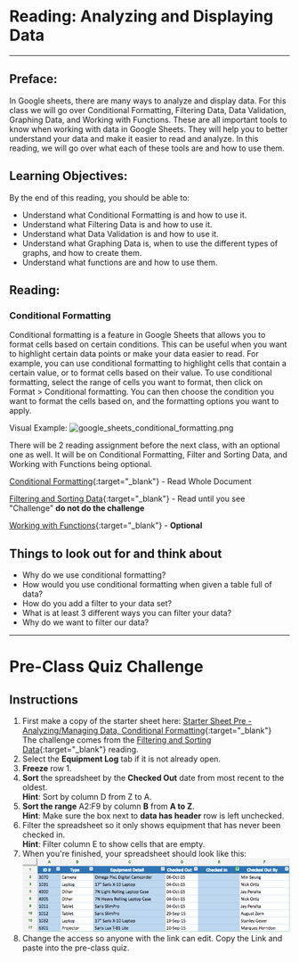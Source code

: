 #  Reading: Analyzing and Displaying Data

---
## Preface:
In Google sheets, there are many ways to analyze and display data. For this class we will go over Conditional Formatting, Filtering Data, Data Validation, Graphing Data, and Working with Functions. These are all important tools to know when working with data in Google Sheets. They will help you to better understand your data and make it easier to read and analyze. In this reading, we will go over what each of these tools are and how to use them.

## Learning Objectives:
By the end of this reading, you should be able to:
- Understand what Conditional Formatting is and how to use it.
- Understand what Filtering Data is and how to use it.
- Understand what Data Validation is and how to use it.
- Understand what Graphing Data is, when to use the different types of graphs, and how to create them.
- Understand what functions are and how to use them.

## Reading:
### Conditional Formatting
Conditional formatting is a feature in Google Sheets that allows you to format cells based on certain conditions. This can be useful when you want to highlight certain data points or make your data easier to read. For example, you can use conditional formatting to highlight cells that contain a certain value, or to format cells based on their value. 
To use conditional formatting, select the range of cells you want to format, then click on Format > Conditional formatting. You can then choose the condition you want to format the cells based on, and the formatting options you want to apply.

Visual Example:
![google_sheets_conditional_formatting.png](images/google_sheets_conditional_formatting.png)



There will be 2 reading assignment before the next class, with an optional one as well. It will be on Conditional Formatting, Filter and Sorting Data, and Working with Functions being optional.

 [Conditional Formatting](https://blog.coupler.io/conditional-formatting-google-sheets/){:target="_blank"} - Read Whole Document
 
 [Filtering and Sorting Data](https://edu.gcfglobal.org/en/googlespreadsheets/sorting-and-filtering-data/1/){:target="_blank"} - Read until you see "Challenge" **do not do the challenge**
 
 [Working with Functions](https://edu.gcfglobal.org/en/googlespreadsheets/working-with-functions/1/){:target="_blank"} - **Optional**
 

## Things to look out for and think about
- Why do we use conditional formatting?
- How would you use conditional formatting when given a table full of data?
- How do you add a filter to your data set?
- What is at least 3 different ways you can filter your data?
- Why do we want to filter our data?


---

# Pre-Class Quiz Challenge

## Instructions
1. First make a copy of the starter sheet here: [Starter Sheet Pre - Analyzing/Managing Data, Conditional Formatting](https://docs.google.com/spreadsheets/d/1nHMTqHvprWHruS2jWq81fNMTIU7UjirWh8wV3Ddkvtg/edit?usp=sharing){:target="_blank"}
   </br> The challenge comes from the [Filtering and Sorting Data](https://edu.gcfglobal.org/en/googlespreadsheets/sorting-and-filtering-data/1/){:target="_blank"} reading. 
2. Select the **Equipment Log** tab if it is not already open.
3. **Freeze** row 1.
4. **Sort** the spreadsheet by the **Checked Out** date from most recent to the oldest.
   </br> **Hint**: Sort by column D from Z to A.
5. **Sort the range** A2:F9 by column **B** from **A to Z**.
   </br> **Hint**: Make sure the box next to **data has header** row is left unchecked.
6. Filter the spreadsheet so it only shows equipment that has never been checked in.
   </br> **Hint**: Filter column E to show cells that are empty.
7. When you're finished, your spreadsheet should look like this:
   ![google_sheets_sort_filter.png](images/google_sheets_sort_filter.png)
8. Change the access so anyone with the link can edit. Copy the Link and paste into the pre-class quiz.
   
